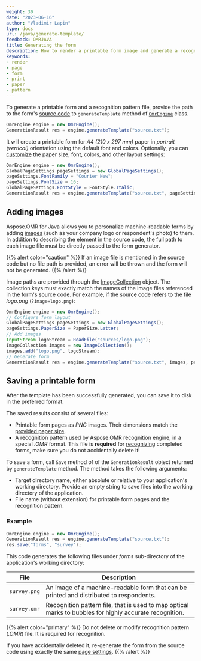 ```yaml
---
weight: 30
date: "2023-06-16"
author: "Vladimir Lapin"
type: docs
url: /java/generate-template/
feedback: OMRJAVA
title: Generating the form
description: How to render a printable form image and generate a recognition pattern file for Aspose.OMR for Java engine.
keywords:
- render
- page
- form
- print
- paper
- pattern
---
```


To generate a printable form and a recognition pattern file, provide the path to the form's [source code](/omr/java/design-form/) to `generateTemplate` method of [`OmrEngine`](https://reference.aspose.com/omr/java/com.aspose.omr/omrengine/) class.

```java
OmrEngine engine = new OmrEngine();
GenerationResult res = engine.generateTemplate("source.txt");
```

It will create a printable form for _A4 (210 x 297 mm)_ paper in _portrait (vertical)_ orientation using the default font and colors. Optionally, you can [customize](/omr/java/generate-template/page-setup/) the paper size, font, colors, and other layout settings:

```java
OmrEngine engine = new OmrEngine();
GlobalPageSettings pageSettings = new GlobalPageSettings();
pageSettings.FontFamily = "Courier New";
pageSettings.FontSize = 16;
GlobalPageSettings.FontStyle = FontStyle.Italic;
GenerationResult res = engine.generateTemplate("source.txt", pageSettings);
```

## Adding images

Aspose.OMR for Java allows you to personalize machine-readable forms by adding [images](/omr/java/design-form/image/) (such as your company logo or respondent's photo) to them. In addition to describing the element in the source code, the full path to each image file must be directly passed to the form generator.

{{% alert color="caution" %}}
If an image file is mentioned in the source code but no file path is provided, an error will be thrown and the form will not be generated.
{{% /alert %}}

Image paths are provided through the [ImageCollection](https://reference.aspose.com/omr/java/com.aspose.omr/imagecollection/) object. The collection keys must exactly match the names of the image files referenced in the form's source code. For example, if the source code refers to the file _logo.png_ (`?image=logo.png`):

```java
OmrEngine engine = new OmrEngine();
// Configure form layout
GlobalPageSettings pageSettings = new GlobalPageSettings();
pageSettings.PaperSize = PaperSize.Letter;
// Add images
InputStream logoStream = ReadFile("sources/logo.png");
ImageCollection images = new ImageCollection();
images.add("logo.png", logoStream);
// Generate form
GenerationResult res = engine.generateTemplate("source.txt", images, pageSettings);
```

## Saving a printable form

After the template has been successfully generated, you can save it to disk in the preferred format.

The saved results consist of several files:

- Printable form pages as _PNG_ images. Their dimensions match the [provided paper size](/omr/java/generate-template/page-setup/#supported-paper-sizes).
- A recognition pattern used by Aspose.OMR recognition engine, in a special _.OMR_ format. This file is **required** for [recognizing](/omr/java/recognition/) completed forms, make sure you do not accidentally delete it!

To save a form, call `Save` method of of the `GenerationResult` object returned by `generateTemplate` method. The method takes the following arguments:

- Target directory name, either absolute or relative to your application's working directory. Provide an empty string to save files into the working directory of the application.
- File name (without extension) for printable form pages and the recognition pattern.

### Example

```java
OmrEngine engine = new OmrEngine();
GenerationResult res = engine.generateTemplate("source.txt");
res.save("forms", "survey");
```

This code generates the following files under _forms_ sub-directory of the application's working directory:

File | Description
---- | -----------
`survey.png` | An image of a machine-readable form that can be printed and distributed to respondents.
`survey.omr` | Recognition pattern file, that is used to map optical marks to bubbles for highly accurate recognition.

{{% alert color="primary" %}} 
Do not delete or modify recognition pattern (_.OMR_) file. It is required for recognition.

If you have accidentally deleted it, re-generate the form from the source code using exactly the same [page settings](/omr/java/generate-template/page-setup/).
{{% /alert %}}
